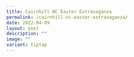 ```yaml
---
title: Cairnhill NC Easter Extravaganza
permalink: /cairnhill-nc-easter-extravaganza/
date: 2022-04-09
layout: post
description: ""
image: ""
variant: tiptap
---
```

